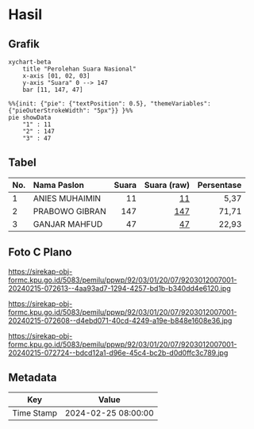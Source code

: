 # Hasil

## Grafik

```mermaid
xychart-beta
    title "Perolehan Suara Nasional"
    x-axis [01, 02, 03]
    y-axis "Suara" 0 --> 147
    bar [11, 147, 47]
```

```mermaid
%%{init: {"pie": {"textPosition": 0.5}, "themeVariables": {"pieOuterStrokeWidth": "5px"}} }%%
pie showData
    "1" : 11
    "2" : 147
    "3" : 47
```

## Tabel

| No. | Nama Paslon    | Suara | Suara (raw) | Persentase |
|:--- |:-------------- | -----:| -----------:| ----------:|
| 1   | ANIES MUHAIMIN | 11    | [11][p-1]   | 5,37       |
| 2   | PRABOWO GIBRAN | 147   | [147][p-2]  | 71,71      |
| 3   | GANJAR MAHFUD  | 47    | [47][p-3]   | 22,93      |


[p-1]: https://github.com/gigit-pemilu/pemilu-2024/blob/main/pilpres/hitung-suara/sub/92-papua-barat/sub/03-fak-fak/sub/01-fak-fak/sub/2007-gewerpe/sub/001-tps/sub/paslon-1.txt
[p-2]: https://github.com/gigit-pemilu/pemilu-2024/blob/main/pilpres/hitung-suara/sub/92-papua-barat/sub/03-fak-fak/sub/01-fak-fak/sub/2007-gewerpe/sub/001-tps/sub/paslon-2.txt
[p-3]: https://github.com/gigit-pemilu/pemilu-2024/blob/main/pilpres/hitung-suara/sub/92-papua-barat/sub/03-fak-fak/sub/01-fak-fak/sub/2007-gewerpe/sub/001-tps/sub/paslon-3.txt

## Foto C Plano

https://sirekap-obj-formc.kpu.go.id/5083/pemilu/ppwp/92/03/01/20/07/9203012007001-20240215-072613--4aa93ad7-1294-4257-bd1b-b340dd4e6120.jpg

https://sirekap-obj-formc.kpu.go.id/5083/pemilu/ppwp/92/03/01/20/07/9203012007001-20240215-072608--d4ebd071-40cd-4249-a19e-b848e1608e36.jpg

https://sirekap-obj-formc.kpu.go.id/5083/pemilu/ppwp/92/03/01/20/07/9203012007001-20240215-072724--bdcd12a1-d96e-45c4-bc2b-d0d0ffc3c789.jpg


## Metadata

| Key        | Value               |
| ---------- | ------------------- |
| Time Stamp | 2024-02-25 08:00:00 |



